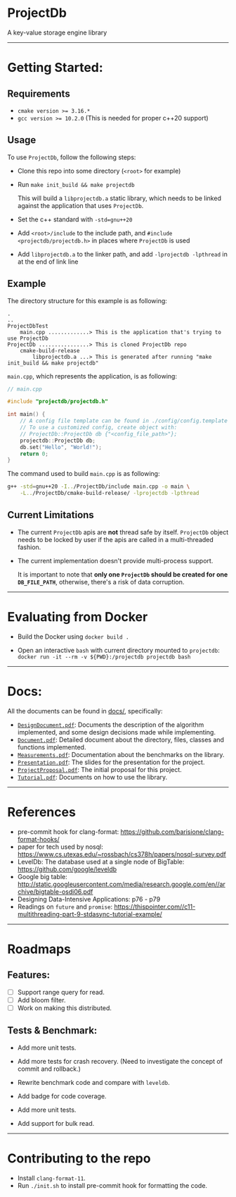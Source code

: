 # __ProjectDb__

A key-value storage engine library

---

# Getting Started:

## Requirements

- `cmake version >= 3.16.*`
- `gcc version >= 10.2.0` (This is needed for proper c++20 support)

## Usage

To use `ProjectDb`, follow the following steps:

- Clone this repo into some directory (`<root>` for example)

- Run `make init_build && make projectdb`
  
    This will build a `libprojectdb.a` static library, which needs to be linked against the application that uses `ProjectDb`.

- Set the c++ standard with `-std=gnu++20`

- Add `<root>/include` to the include path, and `#include <projectdb/projectdb.h>` in places where `ProjectDb` is used

- Add `libprojectdb.a` to the linker path, and add `-lprojectdb -lpthread` in at the end of link line

## Example

The directory structure for this example is as following:
```
.
..
ProjectDbTest
    main.cpp .............> This is the application that's trying to use ProjectDb
ProjectDb ................> This is cloned ProjectDb repo 
    cmake-build-release
        libprojectdb.a ...> This is generated after running "make init_build && make projectdb"
```

`main.cpp`, which represents the application, is as following:

```c++
// main.cpp

#include "projectdb/projectdb.h"

int main() {
    // A config file template can be found in ./config/config.template
    // To use a customized config, create object with:
    // ProjectDb::ProjectDb db {"<config_file_path>"};
    projectdb::ProjectDb db;
    db.set("Hello", "World!");
    return 0;
}
```

The command used to build `main.cpp` is as following:

```bash
g++ -std=gnu++20 -I../ProjectDb/include main.cpp -o main \
    -L../ProjectDb/cmake-build-release/ -lprojectdb -lpthread
```

## Current Limitations

- The current `ProjectDb` apis are __not__ thread safe by itself. `ProjectDb` object needs to be locked by user if the apis are called in a multi-threaded fashion. 

- The current implementation doesn't provide multi-process support. 

  It is important to note that __only one `ProjectDb` should be created for one `DB_FILE_PATH`__, otherwise, there's a risk of data corruption.

---

# Evaluating from Docker

- Build the Docker using `docker build .`

- Open an interactive `bash` with current directory mounted to `projectdb`: `docker run -it --rm -v ${PWD}:/projectdb projectdb bash`

---

# Docs:

All the documents can be found in [docs/](https://github.com/mli9502/ProjectDb/tree/main/docs), specifically:

- [`DesignDocument.pdf`](https://github.com/mli9502/ProjectDb/blob/main/docs/DesignDocument.pdf): Documents the description of the algorithm implemented, and some design decisions made while implementing.
- [`Document.pdf`](https://github.com/mli9502/ProjectDb/blob/main/docs/Document.pdf): Detailed document about the directory, files, classes and functions implemented.
- [`Measurements.pdf`](https://github.com/mli9502/ProjectDb/blob/main/docs/Measurements.pdf): Documentation about the benchmarks on the library.
- [`Presentation.pdf`](https://github.com/mli9502/ProjectDb/blob/main/docs/Presentation.pdf): The slides for the presentation for the project.
- [`ProjectProposal.pdf`](https://github.com/mli9502/ProjectDb/blob/main/docs/ProjectProposal.pdf): The initial proposal for this project.
- [`Tutorial.pdf`](https://github.com/mli9502/ProjectDb/blob/main/docs/Tutorial.pdf): Documents on how to use the library.

---

# References

- pre-commit hook for clang-format: https://github.com/barisione/clang-format-hooks/
- paper for tech used by nosql: https://www.cs.utexas.edu/~rossbach/cs378h/papers/nosql-survey.pdf
- LevelDb: The database used at a single node of BigTable: https://github.com/google/leveldb
- Google big table: http://static.googleusercontent.com/media/research.google.com/en//archive/bigtable-osdi06.pdf
- Designing Data-Intensive Applications: p76 - p79
- Readings on `future` and `promise`: https://thispointer.com//c11-multithreading-part-9-stdasync-tutorial-example/

---

# Roadmaps

## Features:

- [ ] Support range query for read.
- [ ] Add bloom filter.
- [ ] Work on making this distributed.

## Tests & Benchmark:

- Add more unit tests.
- Add more tests for crash recovery. (Need to investigate the concept of commit and rollback.)
- Rewrite benchmark code and compare with `leveldb`.


- Add badge for code coverage.
- Add more unit tests.
- Add support for bulk read.

---

# Contributing to the repo

- Install `clang-format-11`.
- Run `./init.sh` to install pre-commit hook for formatting the code.


